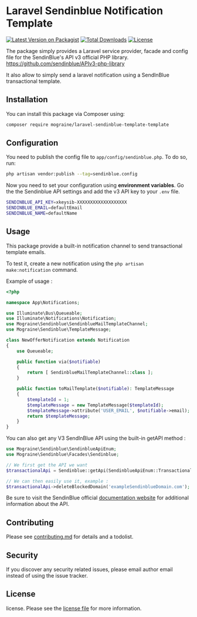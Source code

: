 # Laravel Sendinblue Notification Template

[![Latest Version on Packagist][ico-version]][link-packagist]
[![Total Downloads][ico-downloads]][link-downloads]
[![License][ico-license]][link-license]

The package simply provides a Laravel service provider, facade and config file for the SendinBlue's API v3 official PHP library. <https://github.com/sendinblue/APIv3-php-library>

It also allow to simply send a laravel notification using a SendInBlue transactional template.

## Installation

You can install this package via Composer using:

```bash
composer require mograine/laravel-sendinblue-template-template
```

## Configuration

You need to publish the config file to `app/config/sendinblue.php`. To do so, run:

```bash
php artisan vendor:publish --tag=sendinblue.config
```

Now you need to set your configuration using **environment variables**.
Go the the Sendinblue API settings and add the v3 API key to your `.env` file.

```bash
SENDINBLUE_API_KEY=xkeysib-XXXXXXXXXXXXXXXXXXX
SENDINBLUE_EMAIL=defaultEmail
SENDINBLUE_NAME=defaultName
```

## Usage

This package provide a built-in notification channel to send transactional template emails.

To test it, create a new notification using the ``php artisan make:notification`` command.

Example of usage :

```php
<?php

namespace App\Notifications;

use Illuminate\Bus\Queueable;
use Illuminate\Notifications\Notification;
use Mograine\Sendinblue\SendinblueMailTemplateChannel;
use Mograine\Sendinblue\TemplateMessage;

class NewOfferNotification extends Notification
{
    use Queueable;

    public function via($notifiable)
    {
        return [ SendinblueMailTemplateChannel::class ];
    }

    public function toMailTemplate($notifiable): TemplateMessage
    {
        $templateId = 1;
        $templateMessage = new TemplateMessage($templateId);
        $templateMessage->attribute('USER_EMAIL', $notifiable->email);
        return $templateMessage;
    }
}
```

You can also get any V3 SendInBlue API using the built-in getAPI method :

```php
use Mograine\Sendinblue\SendinblueApiEnum;
use Mograine\Sendinblue\Facades\Sendinblue;

// We first get the API we want
$transactionalApi = Sendinblue::getApi(SendinblueApiEnum::TransactionalEmailsApi);

// We can then easily use it, example :
$transactionalApi->deleteBlockedDomain('exampleSendinblueDomain.com');
```

Be sure to visit the SendinBlue official [documentation website](https://sendinblue.readme.io/docs) for additional information about the API.

## Contributing

Please see [contributing.md](contributing.md) for details and a todolist.

## Security

If you discover any security related issues, please email author email instead of using the issue tracker.

## License

license. Please see the [license file](license.md) for more information.

[ico-version]: https://poser.pugx.org/mograine/laravel-sendinblue-template/v/stable
[ico-downloads]: https://poser.pugx.org/mograine/laravel-sendinblue-template/downloads
[ico-license]: https://poser.pugx.org/mograine/laravel-sendinblue-template/license
[link-packagist]: https://packagist.org/packages/mograine/laravel-sendinblue-template
[link-downloads]: https://packagist.org/packages/mograine/laravel-sendinblue-template
[link-license]: https://github.com/mograine/laravel-sendinblue-template/blob/HEAD/license.md
